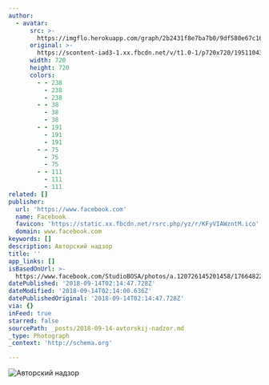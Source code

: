 ```yaml
---
author:
  - avatar:
      src: >-
        https://imgflo.herokuapp.com/graph/2b2431f8e7ba7b0/9df580e67c163bf464a4ffc97373867c/noop.png?input=https%3A%2F%2Fscontent-iad3-1.xx.fbcdn.net%2Fv%2Ft1.0-1%2Fp720x720%2F19511043_119054748701931_7517004030188189794_n.png%3F_nc_cat%3D0%26oh%3D6ae5e6c63de8c8249f3970fc07575fb2%26oe%3D5C2E63AE
      original: >-
        https://scontent-iad3-1.xx.fbcdn.net/v/t1.0-1/p720x720/19511043_119054748701931_7517004030188189794_n.png?_nc_cat=0&oh=6ae5e6c63de8c8249f3970fc07575fb2&oe=5C2E63AE
      width: 720
      height: 720
      colors:
        - - 238
          - 238
          - 238
        - - 38
          - 38
          - 38
        - - 191
          - 191
          - 191
        - - 75
          - 75
          - 75
        - - 111
          - 111
          - 111
related: []
publisher:
  url: 'https://www.facebook.com'
  name: Facebook
  favicon: 'https://static.xx.fbcdn.net/rsrc.php/yz/r/KFyVIAWzntM.ico'
  domain: www.facebook.com
keywords: []
description: Авторский надзор
title: ''
app_links: []
isBasedOnUrl: >-
  https://www.facebook.com/StudioBOSA/photos/a.120726145201458/176648222942583/?type=3
datePublished: '2018-09-14T02:14:47.728Z'
dateModified: '2018-09-14T02:14:00.636Z'
datePublishedOriginal: '2018-09-14T02:14:47.728Z'
via: {}
inFeed: true
starred: false
sourcePath: _posts/2018-09-14-avtorskij-nadzor.md
_type: Photograph
_context: 'http://schema.org'

---
```

![Авторский надзор](https://scontent-iad3-1.xx.fbcdn.net/v/t31.0-8/26910648_176648222942583_5549620985137737171_o.jpg?_nc_cat=0&oh=0de55739f0cd5a9fed13e37e4642eea7&oe=5C2CC59C)